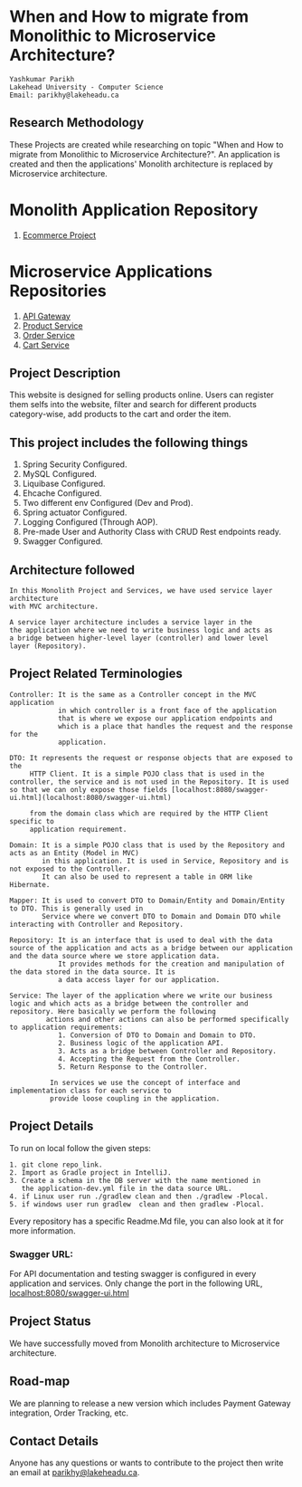 # When and How to migrate from Monolithic to Microservice Architecture?
    Yashkumar Parikh
    Lakehead University - Computer Science
    Email: parikhy@lakeheadu.ca

## Research Methodology 

These Projects are created while researching on topic "When and How to migrate from Monolithic to Microservice Architecture?". An application is created and then the applications' Monolith architecture is replaced by Microservice architecture. 

# Monolith Application Repository
1. [Ecommerce Project](https://www.google.comhttps://github.com/Research-Methedolgy-Project/Ecommerce_Project)

# Microservice Applications Repositories
1. [API Gateway](https://github.com/Research-Methedolgy-Project/Api_Gateway)
2. [Product Service](https://github.com/Research-Methedolgy-Project/Product_Service)
3. [Order Service](https://github.com/Research-Methedolgy-Project/Order_Service)
4. [Cart Service](https://github.com/Research-Methedolgy-Project/Cart_Service)

## Project Description

This website is designed for selling products online. Users can register them selfs into the website, filter and search for different products category-wise, add products to the cart and order the item. 

## This project includes the following things
1. Spring Security Configured.
2. MySQL Configured.
3. Liquibase Configured.
4. Ehcache Configured.
5. Two different env Configured (Dev and Prod).
6. Spring actuator Configured.
7. Logging Configured (Through AOP).
8. Pre-made User and Authority Class with CRUD Rest endpoints ready.
9. Swagger Configured.

## Architecture followed
    
    In this Monolith Project and Services, we have used service layer architecture
    with MVC architecture. 
    
    A service layer architecture includes a service layer in the
    the application where we need to write business logic and acts as
    a bridge between higher-level layer (controller) and lower level
    layer (Repository).
    
## Project Related Terminologies
    
    Controller: It is the same as a Controller concept in the MVC application 
                in which controller is a front face of the application 
                that is where we expose our application endpoints and
                which is a place that handles the request and the response for the 
                application.
                
    DTO: It represents the request or response objects that are exposed to the 
         HTTP Client. It is a simple POJO class that is used in the controller, the service and is not used in the Repository. It is used so that we can only expose those fields [localhost:8080/swagger-ui.html](localhost:8080/swagger-ui.html)

         from the domain class which are required by the HTTP Client specific to 
         application requirement.
         
    Domain: It is a simple POJO class that is used by the Repository and acts as an Entity (Model in MVC)
            in this application. It is used in Service, Repository and is not exposed to the Controller.
            It can also be used to represent a table in ORM like Hibernate.
            
    Mapper: It is used to convert DTO to Domain/Entity and Domain/Entity to DTO. This is generally used in
            Service where we convert DTO to Domain and Domain DTO while interacting with Controller and Repository.
         
    Repository: It is an interface that is used to deal with the data source of the application and acts as a bridge between our application and the data source where we store application data.
                It provides methods for the creation and manipulation of the data stored in the data source. It is 
                a data access layer for our application.
    
    Service: The layer of the application where we write our business logic and which acts as a bridge between the controller and repository. Here basically we perform the following 
             actions and other actions can also be performed specifically to application requirements:
                1. Conversion of DTO to Domain and Domain to DTO.
                2. Business logic of the application API.
                3. Acts as a bridge between Controller and Repository.
                4. Accepting the Request from the Controller.
                5. Return Response to the Controller.
                
              In services we use the concept of interface and implementation class for each service to
              provide loose coupling in the application.
              
              
              
## Project Details

To run on local follow the given steps:

    1. git clone repo_link.
    2. Import as Gradle project in IntelliJ.
    3. Create a schema in the DB server with the name mentioned in 
       the application-dev.yml file in the data source URL.
    4. if Linux user run ./gradlew clean and then ./gradlew -Plocal.
    5. if windows user run gradlew  clean and then gradlew -Plocal.
    
Every repository has a specific Readme.Md file, you can also look at it for more information.  

### Swagger URL:

For API documentation and testing swagger is configured in every application and services. Only change the port in the following URL,
[localhost:8080/swagger-ui.html](http:\\localhost:8080/swagger-ui.html)


## Project Status
We have successfully moved from Monolith architecture to Microservice architecture.


## Road-map
We are planning to release a new version which includes Payment Gateway integration, Order Tracking, etc. 

## Contact Details

Anyone has any questions or wants to contribute to the project then write an email at parikhy@lakeheadu.ca.
